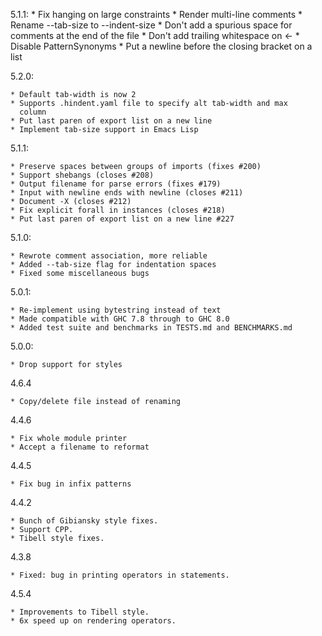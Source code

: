 5.1.1:
    * Fix hanging on large constraints
    * Render multi-line comments
    * Rename --tab-size to --indent-size
    * Don't add a spurious space for comments at the end of the file
    * Don't add trailing whitespace on <-
    * Disable PatternSynonyms
    * Put a newline before the closing bracket on a list

5.2.0:

    * Default tab-width is now 2
    * Supports .hindent.yaml file to specify alt tab-width and max
      column
    * Put last paren of export list on a new line
    * Implement tab-size support in Emacs Lisp

5.1.1:

    * Preserve spaces between groups of imports (fixes #200)
    * Support shebangs (closes #208)
    * Output filename for parse errors (fixes #179)
    * Input with newline ends with newline (closes #211)
    * Document -X (closes #212)
    * Fix explicit forall in instances (closes #218)
    * Put last paren of export list on a new line #227

5.1.0:

    * Rewrote comment association, more reliable
    * Added --tab-size flag for indentation spaces
    * Fixed some miscellaneous bugs

5.0.1:

    * Re-implement using bytestring instead of text
    * Made compatible with GHC 7.8 through to GHC 8.0
    * Added test suite and benchmarks in TESTS.md and BENCHMARKS.md

5.0.0:

	* Drop support for styles

4.6.4

	* Copy/delete file instead of renaming

4.4.6

	* Fix whole module printer
	* Accept a filename to reformat

4.4.5

	* Fix bug in infix patterns

4.4.2

	* Bunch of Gibiansky style fixes.
	* Support CPP.
	* Tibell style fixes.

4.3.8

	* Fixed: bug in printing operators in statements.

4.5.4

	* Improvements to Tibell style.
	* 6x speed up on rendering operators.
